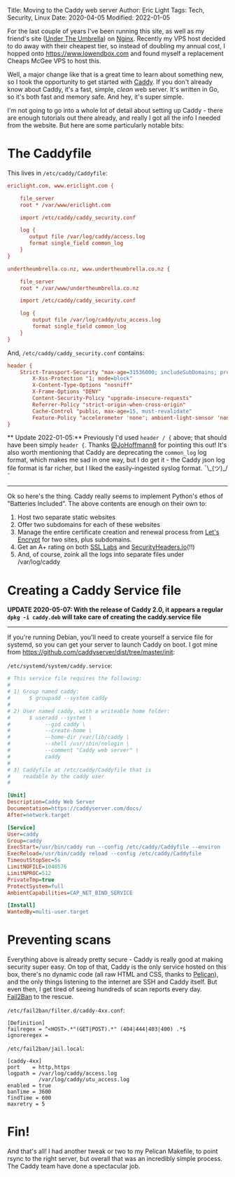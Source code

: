 Title: Moving to the Caddy web server
Author: Eric Light
Tags: Tech, Security, Linux
Date: 2020-04-05
Modified: 2022-01-05


For the last couple of years I've been running this site, as well as my friend's site ([Under The Umbrella](https://www.undertheumbrella.co.nz)) on [Nginx](https://www.nginx.org).  Recently my VPS host decided to do away with their cheapest tier, so instead of doubling my annual cost, I hopped onto <https://www.lowendbox.com> and found myself a replacement Cheaps McGee VPS to host this.

Well, a major change like that is a great time to learn about something new, so I took the opportunity to get started with [Caddy](https://www.caddyserver.com).  If you don't already know about Caddy, it's a fast, simple, _clean_ web server.  It's written in Go, so it's both fast and memory safe.  And hey, it's super simple.

I'm not going to go into a whole lot of detail about setting up Caddy - there are enough tutorials out there already, and really I got all the info I needed from the website.  But here are some particularly notable bits:

The Caddyfile
========

This lives in `/etc/caddy/Caddyfile`:

```ini
ericlight.com, www.ericlight.com {

    file_server
    root * /var/www/ericlight.com

    import /etc/caddy/caddy_security.conf

    log {
       output file /var/log/caddy/access.log
       format single_field common_log
    }
}

undertheumbrella.co.nz, www.undertheumbrella.co.nz {

    file_server
    root * /var/www/undertheumbrella.co.nz

    import /etc/caddy/caddy_security.conf

    log {
        output file /var/log/caddy/utu_access.log
        format single_field common_log
    }
}
```

And, `/etc/caddy/caddy_security.conf` contains:
```ini
header {
    Strict-Transport-Security "max-age=31536000; includeSubDomains; preload"
        X-Xss-Protection "1; mode=block"
        X-Content-Type-Options "nosniff"
        X-Frame-Options "DENY"
        Content-Security-Policy "upgrade-insecure-requests"
        Referrer-Policy "strict-origin-when-cross-origin"
        Cache-Control "public, max-age=15, must-revalidate"
        Feature-Policy "accelerometer 'none'; ambient-light-sensor 'none'; autoplay 'self'; camera 'none'; encrypted-media 'none'; fullscreen 'self'; geolocation 'none'; gyroscope 'none';       magnetometer 'none'; microphone 'none'; midi 'none'; payment 'none'; picture-in-picture *; speaker 'none'; sync-xhr 'none'; usb 'none'; vr 'none'"
}

```
** Update 2022-01-05:** Previously I'd used `header / {` above; that should have been simply `header {`. Thanks [@JoHoffmann8](https://twitter.com/JoHoffmann8) for pointing this out! It's also worth mentioning that Caddy are deprecating the `common_log` log format, which makes me sad in one way, but I do get it - the Caddy json log file format is far richer, but I liked the easily-ingested syslog format. ¯\\\_(ツ)\_/¯

---

Ok so here's the thing.  Caddy really seems to implement Python's ethos of "Batteries Included".  The above contents are enough on their own to:

1. Host two separate static websites
1. Offer two subdomains for each of these websites 
1. Manage the entire certificate creation and renewal process from [Let's Encrypt](https://www.letsencrypt.org) for two sites, plus subdomains.
1. Get an A+ rating on both [SSL Labs](https://www.ssllabs.com/ssltest/) and [SecurityHeaders.io](https://www.securityheaders.io)(!!)
1. And, of course, zoink all the logs into separate files under /var/log/caddy


Creating a Caddy Service file
=========

**UPDATE 2020-05-07:  With the release of Caddy 2.0, it appears a regular `dpkg -i caddy.deb` will take care of creating the caddy.service file**

---

If you're running Debian, you'll need to create yourself a service file for systemd, so you can get your server to launch Caddy on boot.  I got mine from <https://github.com/caddyserver/dist/tree/master/init>:

`/etc/systemd/system/caddy.service`:

```ini
# This service file requires the following:
#
# 1) Group named caddy:
#      $ groupadd --system caddy
#
# 2) User named caddy, with a writeable home folder:
#      $ useradd --system \
#           --gid caddy \
#           --create-home \
#           --home-dir /var/lib/caddy \
#           --shell /usr/sbin/nologin \
#           --comment "Caddy web server" \
#           caddy
#
# 3) Caddyfile at /etc/caddy/Caddyfile that is
#    readable by the caddy user
#

[Unit]
Description=Caddy Web Server
Documentation=https://caddyserver.com/docs/
After=network.target

[Service]
User=caddy
Group=caddy
ExecStart=/usr/bin/caddy run --config /etc/caddy/Caddyfile --environ
ExecReload=/usr/bin/caddy reload --config /etc/caddy/Caddyfile
TimeoutStopSec=5s
LimitNOFILE=1048576
LimitNPROC=512
PrivateTmp=true
ProtectSystem=full
AmbientCapabilities=CAP_NET_BIND_SERVICE

[Install]
WantedBy=multi-user.target
```

Preventing scans
======

Everything above is already pretty secure - Caddy is really good at making security super easy.  On top of that, Caddy is the only service hosted on this box, there's no dynamic code (all raw HTML and CSS, thanks to [Pelican](https://getpelican.com)), and the only things listening to the internet are SSH and Caddy itself.  But even then, I get tired of seeing hundreds of scan reports every day.  [Fail2Ban](https://www.fail2ban.org/) to the rescue.

`/etc/fail2ban/filter.d/caddy-4xx.conf`:
```
[Definition]
failregex = ^<HOST>.*"(GET|POST).*" (404|444|403|400) .*$
ignoreregex =
```

`/etc/fail2ban/jail.local`:
```
[caddy-4xx]
port    = http,https
logpath = /var/log/caddy/access.log
          /var/log/caddy/utu_access.log
enabled = true
banTime = 3600
findTime = 600
maxretry = 5
```

Fin!
====

And that's all!  I had another tweak or two to my Pelican Makefile, to point rsync to the right server, but overall that was an incredibly simple process.  The Caddy team have done a spectacular job.
